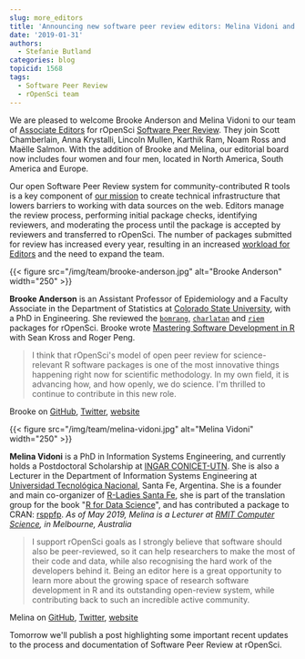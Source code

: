 ```yaml
---
slug: more_editors
title: 'Announcing new software peer review editors: Melina Vidoni and Brooke Anderson'
date: '2019-01-31'
authors:
  - Stefanie Butland
categories: blog
topicid: 1568
tags:
  - Software Peer Review
  - rOpenSci team
---
```


We are pleased to welcome Brooke Anderson and Melina Vidoni to our team of [Associate Editors](https://ropensci.github.io/dev_guide/softwarereviewintro.html#associateditors) for rOpenSci [Software Peer Review](https://ropensci.org/software-review/). They join Scott Chamberlain, Anna Krystalli, Lincoln Mullen, Karthik Ram, Noam Ross and Maëlle Salmon. With the addition of Brooke and Melina, our editorial board now includes four women and four men, located in North America, South America and Europe.

Our open Software Peer Review system for community-contributed R tools is a key component of [our mission](/about/) to create technical infrastructure that lowers barriers to working with data sources on the web. Editors manage the review process, performing initial package checks, identifying reviewers, and moderating the process until the package is accepted by reviewers and transferred to rOpenSci. The number of packages submitted for review has increased every year, resulting in an increased [workload for Editors](/blog/2018/05/03/onboarding-is-work/#work-done-by-editors) and the need to expand the team.

{{< figure src="/img/team/brooke-anderson.jpg" alt="Brooke Anderson" width="250" >}}

**Brooke Anderson** is an Assistant Professor of Epidemiology and a Faculty Associate in the Department of Statistics at [Colorado State University](http://csu-cvmbs.colostate.edu/academics/erhs/Pages/default.aspx), with a PhD in Engineering. She reviewed the [`bomrang`](https://github.com/ropensci/software-review/issues/121), [`charlatan`](https://github.com/ropensci/software-review/issues/94) and [`riem`](https://github.com/ropensci/software-review/issues/39) packages for rOpenSci. Brooke wrote [Mastering Software Development in R](https://bookdown.org/rdpeng/RProgDA/) with Sean Kross and Roger Peng.

> I think that rOpenSci's model of open peer review for science-relevant R software packages is one of the most innovative things happening right now for scientific methodology. In my own field, it is advancing how, and how openly, we do science. I'm thrilled to continue to contribute in this new role.

Brooke on [GitHub](https://github.com/geanders), [Twitter](https://twitter.com/gbwanderson), [website](http://csu-cvmbs.colostate.edu/academics/erhs/Pages/brooke-anderson.aspx)

{{< figure src="/img/team/melina-vidoni.jpg" alt="Melina Vidoni" width="250" >}}

**Melina Vidoni** is a PhD in Information Systems Engineering, and currently holds a Postdoctoral Scholarship at [INGAR CONICET-UTN](http://www.ingar.santafe-conicet.gov.ar/). She is also a Lecturer in the Department of Information Systems Engineering at [Universidad Tecnológica Nacional](https://www.frsf.utn.edu.ar/), Santa Fe, Argentina. She is a founder and main co-organizer of [R-Ladies Santa Fe](https://twitter.com/rladiessantafe), she is part of the translation group for the book "[R for Data Science](http://es.r4ds.hadley.nz/)", and has contributed a package to CRAN: [rsppfp](https://cran.r-project.org/web/packages/rsppfp/index.html). _As of May  2019, Melina is a Lecturer at [RMIT Computer Science](https://www.rmit.edu.au/about/our-education/academic-schools/science/research/research-areas/computer-science-and-information-technology), in Melbourne, Australia_

> I support rOpenSci goals as I strongly believe that software should also be peer-reviewed, so it can help researchers to make the most of their code and data, while also recognising the hard work of the developers behind it. Being an editor here is a great opportunity to learn more about the growing space of research software development in R and its outstanding open-review system, while contributing back to such an incredible active community.

Melina on [GitHub](https://github.com/melvidoni), [Twitter](https://twitter.com/melvidoni), [website](https://melvidoni.rbind.io/)

Tomorrow we'll publish a post highlighting some important recent updates to the process and documentation of Software Peer Review at rOpenSci.
